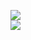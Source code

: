 ![](https://user-images.githubusercontent.com/84064124/188545848-36927ffc-021b-4a2a-a7af-baced78230bb.gif)\
![](https://count.getloli.com/get/@Hisato?theme=asoul)
